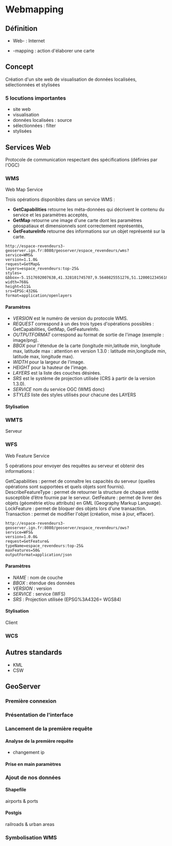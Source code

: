 # Webmapping

## Définition

* Web- : Internet

* -mapping : action d'élaborer une carte

## Concept

Création d'un site web de visualisation de données localisées, sélectionnées et stylisées 

### 5 locutions importantes

* site web
* visualisation
* données localisées : source
* sélectionnées : filter
* stylisées

## Services Web

Protocole de communication respectant des spécifications (définies par l'OGC)

### WMS

Web Map Service

Trois opérations disponibles dans un service WMS :

* __GetCapabilities__ retourne les méta-données qui décrivent le contenu du service et les paramètres acceptés,
* __GetMap__ retourne une image d'une carte dont les paramètres géospatiaux et dimensionnels sont correctement représentés,
* __GetFeatureInfo__ retourne des informations sur un objet représenté sur la carte.

```
http://espace-revendeurs3-geoserver.ign.fr:8080/geoserver/espace_revendeurs/wms?
service=WMS&
version=1.1.0&
request=GetMap&
layers=espace_revendeurs:top-25&
styles=
&bbox=-5.1517692007638,41.328101745707,9.5640825551276,51.120001234561&
width=768&
height=511&
srs=EPSG:4326&
format=application/openlayers
```

#### Paramètres

* _VERSION_ est le numéro de version du protocole WMS.
* _REQUEST_ correspond à un des trois types d'opérations possibles : GetCapabilities, GetMap, GetFeatureInfo.
* _OUTPUTFORMAT_ correspond au format de sortie de l'image (exemple : image/png).
* _BBOX_ pour l'étendue de la carte (longitude min,latitude min, longitude max, latitude max : attention en version 1.3.0 : latitude min,longitude min, latitude max, longitude max).
* _WIDTH_ pour la largeur de l'image.
* _HEIGHT_ pour la hauteur de l'image.
* _LAYERS_ est la liste des couches désirées.
* _SRS_ est le système de projection utilisée (CRS à partir de la version 1.3.0).
* _SERVICE_ nom du service OGC (WMS donc)
* _STYLES_ liste des styles utilisés pour chacune des LAYERS

#### Stylisation

### WMTS

Serveur

### WFS

Web Feature Service

5 opérations pour envoyer des requêtes au serveur et obtenir des informations :

GetCapabilities : permet de connaître les capacités du serveur (quelles opérations sont supportées et quels objets sont fournis).
DescribeFeatureType : permet de retourner la structure de chaque entité susceptible d’être fournie par le serveur.
GetFeature : permet de livrer des objets (géométrie et/ou attributs) en GML (Geography Markup Language).
LockFeature : permet de bloquer des objets lors d'une transaction.
Transaction : permet de modifier l'objet (création, mise à jour, effacer).

```
http://espace-revendeurs3-geoserver.ign.fr:8080/geoserver/espace_revendeurs/ows?
service=WFS&
version=1.0.0&
request=GetFeature&
typeName=espace_revendeurs:top-25&
maxFeatures=50&
outputFormat=application/json
```

#### Paramètres

* _NAME_ : nom de couche
* _BBOX_ : étendue des données
* _VERSION_ : version
* _SERVICE_ : service (WFS)
* _SRS_ : Projection utilisée (EPSG%3A4326= WGS84)

#### Stylisation

Client

### WCS

## Autres standards

* KML
* CSW

## GeoServer

### Première connexion

### Présentation de l'interface

### Lancement de la première requête

#### Analyse de la première requête

+ changement ip

#### Prise en main paramètres

### Ajout de nos données

#### Shapefile

airports & ports

#### Postgis

railroads & urban areas

### Symbolisation WMS
